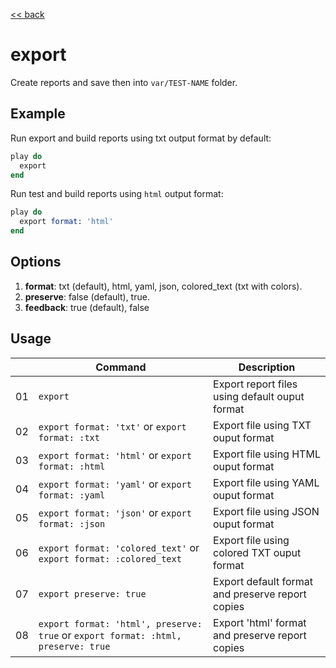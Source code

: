[<< back](../../README.md)

# export

Create reports and save then into `var/TEST-NAME` folder.

## Example

Run export and build reports using txt output format by default:

```ruby
play do
  export
end
```

Run test and build reports using `html` output format:

```ruby
play do
  export format: 'html'
end
```

## Options

1. **format**: txt (default), html, yaml, json, colored_text (txt with colors).
2. **preserve**: false (default), true.
3. **feedback**: true (default), false

## Usage

|    | Command                  | Description |
| -- | ------------------------ | ----------- |
| 01 | `export`                 | Export report files using default ouput format |
| 02 | `export format: 'txt'` or  `export format: :txt` | Export file using TXT ouput format |
| 03 | `export format: 'html'` or `export format: :html`  | Export file using HTML ouput format |
| 04 | `export format: 'yaml'` or `export format: :yaml`| Export file using YAML ouput format |
| 05 | `export format: 'json'` or `export format: :json`| Export file using JSON ouput format |
| 06 | `export format: 'colored_text'` or  `export format: :colored_text` | Export file using colored TXT ouput format |
| 07 | `export preserve: true` | Export default format and preserve report copies |
| 08 | `export format: 'html', preserve: true` or `export format: :html, preserve: true` | Export 'html' format and preserve report copies |
